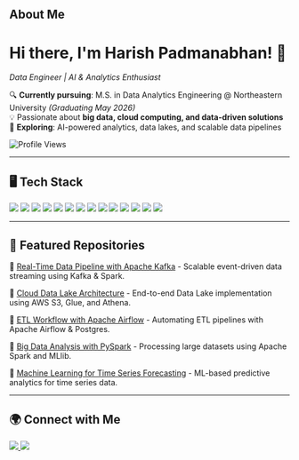 <!--
**harish2412/harish2412** is a ✨ _special_ ✨ repository because its `README.md` (this file) appears on your GitHub profile.

Here are some ideas to get you started:

- 🔭 I’m currently working on ...
- 🌱 I’m currently learning ...
- 👯 I’m looking to collaborate on ...
- 🤔 I’m looking for help with ...
- 💬 Ask me about ...
- 📫 How to reach me: ...
- 😄 Pronouns: ...
- ⚡ Fun fact: ...
-->

## About Me

# Hi there, I'm Harish Padmanabhan! 👋  
*Data Engineer | AI & Analytics Enthusiast*

🔍 **Currently pursuing**: M.S. in Data Analytics Engineering @ Northeastern University *(Graduating May 2026)*  
💡 Passionate about **big data, cloud computing, and data-driven solutions**  
🌱 **Exploring**: AI-powered analytics, data lakes, and scalable data pipelines    

![Profile Views](https://komarev.com/ghpvc/?username=harishpadmanabhan&label=Profile%20views&color=0e75b6&style=flat)

---

## 🖥️ Tech Stack

<p align="left">
  <img src="https://img.shields.io/badge/Python-3776AB?style=for-the-badge&logo=python&logoColor=white" />
  <img src="https://img.shields.io/badge/SQL-4479A1?style=for-the-badge&logo=mysql&logoColor=white" />
  <img src="https://img.shields.io/badge/AWS-FF9900?style=for-the-badge&logo=amazonaws&logoColor=white" />
  <img src="https://img.shields.io/badge/Azure-0078D4?style=for-the-badge&logo=microsoftazure&logoColor=white" />
  <img src="https://img.shields.io/badge/Spark-E25A1C?style=for-the-badge&logo=apachespark&logoColor=white" />
  <img src="https://img.shields.io/badge/Kafka-231F20?style=for-the-badge&logo=apachekafka&logoColor=white" />
  <img src="https://img.shields.io/badge/PowerBI-F2C811?style=for-the-badge&logo=powerbi&logoColor=black" />
  <img src="https://img.shields.io/badge/Tableau-E97627?style=for-the-badge&logo=tableau&logoColor=white" />
  <img src="https://img.shields.io/badge/Java-007396?style=for-the-badge&logo=java&logoColor=white" />
  <img src="https://img.shields.io/badge/C++-00599C?style=for-the-badge&logo=c%2B%2B&logoColor=white" />
  <img src="https://img.shields.io/badge/MySQL-4479A1?style=for-the-badge&logo=mysql&logoColor=white" />
  <img src="https://img.shields.io/badge/PostgreSQL-336791?style=for-the-badge&logo=postgresql&logoColor=white" />
  <img src="https://img.shields.io/badge/MongoDB-47A248?style=for-the-badge&logo=mongodb&logoColor=white" />
  <img src="https://img.shields.io/badge/Git-F05032?style=for-the-badge&logo=git&logoColor=white" />
</p>

---

## 📌 Featured Repositories

🔹 [Real-Time Data Pipeline with Apache Kafka](https://github.com/harishpadmanabhan/kafka-pipeline) - Scalable event-driven data streaming using Kafka & Spark.

🔹 [Cloud Data Lake Architecture](https://github.com/harishpadmanabhan/cloud-data-lake) - End-to-end Data Lake implementation using AWS S3, Glue, and Athena.

🔹 [ETL Workflow with Apache Airflow](https://github.com/harishpadmanabhan/etl-airflow) - Automating ETL pipelines with Apache Airflow & Postgres.

🔹 [Big Data Analysis with PySpark](https://github.com/harishpadmanabhan/pyspark-analysis) - Processing large datasets using Apache Spark and MLlib.

🔹 [Machine Learning for Time Series Forecasting](https://github.com/harishpadmanabhan/time-series-ml) - ML-based predictive analytics for time series data.

---

## 🌍 Connect with Me

<p align="left">
  <a href="mailto:padmanabhan.h@northeastern.edu" target="_blank">
    <img src="https://img.shields.io/badge/Email-D14836?style=for-the-badge&logo=gmail&logoColor=white" />
  </a>
  <a href="https://www.linkedin.com/in/hp24/" target="_blank">
    <img src="https://img.shields.io/badge/LinkedIn-0077B5?style=for-the-badge&logo=linkedin&logoColor=white" />
  </a>
</p>
